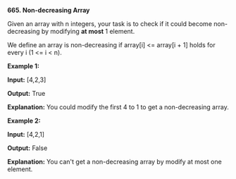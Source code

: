 **665. Non-decreasing Array**

Given an array with n integers, your task is to check if it could become non-decreasing by modifying **at most** 1 element.

We define an array is non-decreasing if array[i] &lt;= array[i + 1] holds for every i (1 &lt;= i &lt; n).

**Example 1:**

**Input:** [4,2,3]

**Output:** True

**Explanation:** You could modify the first 4 to 1 to get a non-decreasing array.

**Example 2:**

**Input:** [4,2,1]

**Output:** False

**Explanation:** You can't get a non-decreasing array by modify at most one element.
